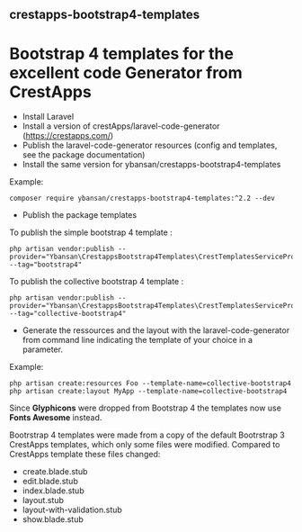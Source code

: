 ## crestapps-bootstrap4-templates

# Bootstrap 4 templates for the excellent code Generator from CrestApps

* Install Laravel
* Install a version of crestApps/laravel-code-generator (https://crestapps.com/)
* Publish the laravel-code-generator resources (config and templates, see the package documentation)
* Install the same version for ybansan/crestapps-bootstrap4-templates

Example:
```
composer require ybansan/crestapps-bootstrap4-templates:^2.2 --dev
```
* Publish the package templates

To publish the simple bootstrap 4 template :
```
php artisan vendor:publish --provider="Ybansan\CrestappsBootstrap4Templates\CrestTemplatesServiceProvider" --tag="bootstrap4"
```

To publish the collective bootstrap 4 template :
```
php artisan vendor:publish --provider="Ybansan\CrestappsBootstrap4Templates\CrestTemplatesServiceProvider" --tag="collective-bootstrap4"
```
* Generate the ressources and the layout with the laravel-code-generator from command line indicating the template of your choice in a parameter.

Example:
```
php artisan create:resources Foo --template-name=collective-bootstrap4
php artisan create:layout MyApp --template-name=collective-bootstrap4
```	
Since **Glyphicons** were dropped from Bootstrap 4 the templates now use **Fonts Awesome** instead.

Bootrstrap 4 templates were made from a copy of the default Bootrstrap 3 CrestApps templates, which only some files were modified.
Compared to CrestApps template these files changed:
* create.blade.stub
* edit.blade.stub
* index.blade.stub
* layout.stub
* layout-with-validation.stub
* show.blade.stub
